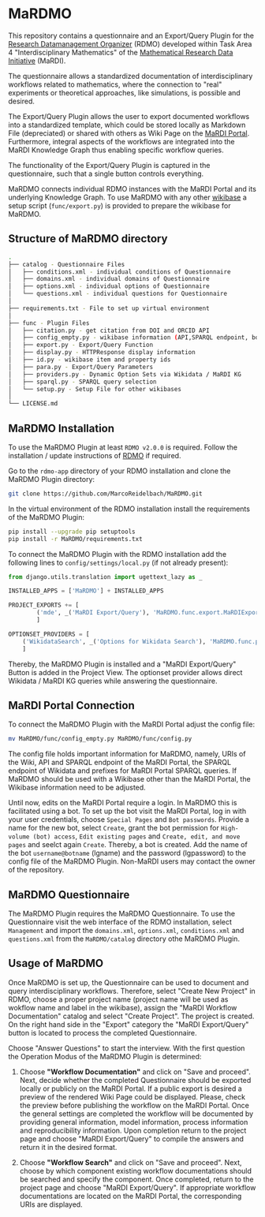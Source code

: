 # MaRDMO

This repository contains a questionnaire and an Export/Query Plugin for the [Research Datamanagement Organizer](https://rdmorganiser.github.io/) (RDMO) developed within Task Area 4 "Interdisciplinary Mathematics" of the [Mathematical Research Data Initiative](https://www.mardi4nfdi.de/about/mission) (MaRDI). 

The questionnaire allows a standardized documentation of interdisciplinary workflows related to mathematics, where the connection to "real" experiments or theoretical approaches, like simulations, is possible and desired.

The Export/Query Plugin allows the user to export documented workflows into a standardized template, which could be stored locally as Markdown File (depreciated) or shared with others as Wiki Page on the [MaRDI Portal](https://portal.mardi4nfdi.de/wiki/Portal). Furthermore, integral aspects of the workflows are integrated into the MaRDI Knowledge Graph thus enabling specific workflow queries. 

The functionality of the Export/Query Plugin is captured in the questionnaire, such that a single button controls everything. 

MaRDMO connects individual RDMO instances with the MaRDI Portal and its underlying Knowledge Graph. To use MaRDMO with any other [wikibase](https://www.mediawiki.org/wiki/Wikibase/Installation) a setup script (`func/export.py`) is provided to prepare the wikibase for MaRDMO. 

## Structure of MaRDMO directory

```bash
. 
├── catalog - Questionnaire Files 
│   ├── conditions.xml - individual conditions of Questionnaire 
│   ├── domains.xml - individual domains of Questionnaire 
│   ├── options.xml - individual options of Questionnaire 
│   └── questions.xml - individual questions for Questionnaire 
│ 
├── requirements.txt - File to set up virtual environment 
│ 
├── func - Plugin Files
│   ├── citation.py - get citation from DOI and ORCID API 
│   ├── config_empty.py - wikibase information (API,SPARQL endpoint, bot credentials)
│   ├── export.py - Export/Query Function 
│   ├── display.py - HTTPResponse display information
│   ├── id.py - wikibase item and property ids 
│   ├── para.py - Export/Query Parameters
│   ├── providers.py - Dynamic Option Sets via Wikidata / MaRDI KG
│   ├── sparql.py - SPARQL query selection
│   └── setup.py - Setup File for other wikibases
│ 
└── LICENSE.md 
```
  
## MaRDMO Installation

To use the MaRDMO Plugin at least `RDMO v2.0.0` is required. Follow the installation / update instructions of [RDMO](https://rdmo.readthedocs.io/en/latest/installation) if required. 

Go to the `rdmo-app` directory of your RDMO installation and clone the MaRDMO Plugin directory:

```bash
git clone https://github.com/MarcoReidelbach/MaRDMO.git
```

In the virtual environment of the RDMO installation install the requirements of the MaRDMO Plugin:

```bash
pip install --upgrade pip setuptools 
pip install -r MaRDMO/requirements.txt
```

To connect the MaRDMO Plugin with the RDMO installation add the following lines to `config/settings/local.py` (if not already present):

```python
from django.utils.translation import ugettext_lazy as _ 
``` 

```python
INSTALLED_APPS = ['MaRDMO'] + INSTALLED_APPS

PROJECT_EXPORTS += [
        ('mde', _('MaRDI Export/Query'), 'MaRDMO.func.export.MaRDIExport'),
        ]

OPTIONSET_PROVIDERS = [
    ('WikidataSearch', _('Options for Wikidata Search'), 'MaRDMO.func.providers.WikidataSearch')
    ]
```

Thereby, the MaRDMO Plugin is installed and a "MaRDI Export/Query" Button is added in the Project View. The optionset provider allows direct Wikidata / MaRDI KG queries while answering the questionnaire. 
## MaRDI Portal Connection

To connect the MaRDMO Plugin with the MaRDI Portal adjust the config file:

```bash
mv MaRDMO/func/config_empty.py MaRDMO/func/config.py
```

The config file holds important information for MaRDMO, namely, URIs of the Wiki, API and SPARQL endpoint of the MaRDI Portal, the SPARQL endpoint of Wikidata and prefixes for MaRDI Portal SPARQL queries. If MaRDMO should be used with a Wikibase other than the MaRDI Portal, the Wikibase information need to be adjusted. 

Until now, edits on the MaRDI Portal require a login. In MaRDMO this is facilitated using a bot. To set up the bot visit the MaRDI Portal, log in with your user credentials, choose `Special Pages` and `Bot passwords`. Provide a name for the new bot, select `Create`, grant the bot permission for `High-volume (bot) access`, `Edit existing pages` and `Create, edit, and move pages` and seelct again `Create`. Thereby, a bot is created. Add the name of the bot `username@botname` (lgname) and the password (lgpassword) to the config file of the MaRDMO Plugin. Non-MaRDI users may contact the owner of the repository.

## MaRDMO Questionnaire        

The MaRDMO Plugin requires the MaRDMO Questionnaire. To use the Questionnaire visit the web interface of the RDMO installation, select `Management` and import the `domains.xml`, `options.xml`, `conditions.xml` and `questions.xml` from the `MaRDMO/catalog` directory othe MaRDMO Plugin.

## Usage of MaRDMO

Once MaRDMO is set up, the Questionnaire can be used to document and query interdisciplinary workflows. Therefore, select "Create New Project" in RDMO, choose a proper project name (project name will be used as wokflow name and label in the wikibase), assign the "MaRDI Workflow Documentation" catalog and select "Create Project". The project is created. On the right hand side in the "Export" category the "MaRDI Export/Query" button is located to process the completed Questionnaire.     

Choose "Answer Questions" to start the interview. With the first question the Operation Modus of the MaRDMO Plugin is determined:

1) Choose **"Workflow Documentation"** and click on "Save and proceed". Next, decide whether the completed Questionnaire should be exported locally or publicly on the MaRDI Portal. If a public export is desired a preview of the rendered Wiki Page could be displayed. Please, check the preview before publishing the workflow on the MaRDI Portal. Once the general settings are completed the workflow will be documented by providing general information, model information, process information and reproducibility information. Upon completion return to the project page and choose "MaRDI Export/Query" to compile the answers and return it in the desired format. 

2) Choose **"Workflow Search"** and click on "Save and proceed". Next, choose by which component existing workflow documentations should be searched and specify the component. Once completed, return to the project page and choose "MaRDI Export/Query". If appropriate workflow documentations are located on the MaRDI Portal, the corresponding URIs are displayed. 

